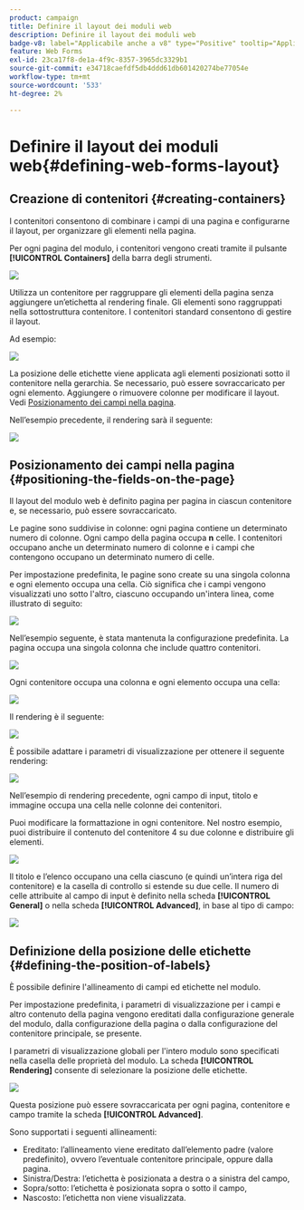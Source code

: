```yaml
---
product: campaign
title: Definire il layout dei moduli web
description: Definire il layout dei moduli web
badge-v8: label="Applicabile anche a v8" type="Positive" tooltip="Applicabile anche a Campaign v8"
feature: Web Forms
exl-id: 23ca17f8-de1a-4f9c-8357-3965dc3329b1
source-git-commit: e34718caefdf5db4ddd61db601420274be77054e
workflow-type: tm+mt
source-wordcount: '533'
ht-degree: 2%

---
```


# Definire il layout dei moduli web{#defining-web-forms-layout}



## Creazione di contenitori {#creating-containers}

I contenitori consentono di combinare i campi di una pagina e configurarne il layout, per organizzare gli elementi nella pagina.

Per ogni pagina del modulo, i contenitori vengono creati tramite il pulsante **[!UICONTROL Containers]** della barra degli strumenti.

![](assets/s_ncs_admin_survey_containers_add.png)

Utilizza un contenitore per raggruppare gli elementi della pagina senza aggiungere un’etichetta al rendering finale. Gli elementi sono raggruppati nella sottostruttura contenitore. I contenitori standard consentono di gestire il layout.

Ad esempio:

![](assets/s_ncs_admin_survey_containers_std_arbo.png)

La posizione delle etichette viene applicata agli elementi posizionati sotto il contenitore nella gerarchia. Se necessario, può essere sovraccaricato per ogni elemento. Aggiungere o rimuovere colonne per modificare il layout. Vedi [Posizionamento dei campi nella pagina](#positioning-the-fields-on-the-page).

Nell’esempio precedente, il rendering sarà il seguente:

![](assets/s_ncs_admin_survey_containers_std_ex.png)

## Posizionamento dei campi nella pagina {#positioning-the-fields-on-the-page}

Il layout del modulo web è definito pagina per pagina in ciascun contenitore e, se necessario, può essere sovraccaricato.

Le pagine sono suddivise in colonne: ogni pagina contiene un determinato numero di colonne. Ogni campo della pagina occupa **n** celle. I contenitori occupano anche un determinato numero di colonne e i campi che contengono occupano un determinato numero di celle.

Per impostazione predefinita, le pagine sono create su una singola colonna e ogni elemento occupa una cella. Ciò significa che i campi vengono visualizzati uno sotto l&#39;altro, ciascuno occupando un&#39;intera linea, come illustrato di seguito:

![](assets/s_ncs_admin_survey_container_ex.png)

Nell’esempio seguente, è stata mantenuta la configurazione predefinita. La pagina occupa una singola colonna che include quattro contenitori.

![](assets/s_ncs_admin_survey_container_ex0.png)

Ogni contenitore occupa una colonna e ogni elemento occupa una cella:

![](assets/s_ncs_admin_survey_container_ex0a.png)

Il rendering è il seguente:

![](assets/s_ncs_admin_survey_container_ex0_rend.png)

È possibile adattare i parametri di visualizzazione per ottenere il seguente rendering:

![](assets/s_ncs_admin_survey_container_ex1_rend.png)

Nell’esempio di rendering precedente, ogni campo di input, titolo e immagine occupa una cella nelle colonne dei contenitori.

Puoi modificare la formattazione in ogni contenitore. Nel nostro esempio, puoi distribuire il contenuto del contenitore 4 su due colonne e distribuire gli elementi.

![](assets/s_ncs_admin_survey_container_ex2_rend.png)

Il titolo e l’elenco occupano una cella ciascuno (e quindi un’intera riga del contenitore) e la casella di controllo si estende su due celle. Il numero di celle attribuite al campo di input è definito nella scheda **[!UICONTROL General]** o nella scheda **[!UICONTROL Advanced]**, in base al tipo di campo:

![](assets/s_ncs_admin_survey_container_ex2.png)

## Definizione della posizione delle etichette {#defining-the-position-of-labels}

È possibile definire l&#39;allineamento di campi ed etichette nel modulo.

Per impostazione predefinita, i parametri di visualizzazione per i campi e altro contenuto della pagina vengono ereditati dalla configurazione generale del modulo, dalla configurazione della pagina o dalla configurazione del contenitore principale, se presente.

I parametri di visualizzazione globali per l&#39;intero modulo sono specificati nella casella delle proprietà del modulo. La scheda **[!UICONTROL Rendering]** consente di selezionare la posizione delle etichette.

![](assets/s_ncs_admin_survey_label_position.png)

Questa posizione può essere sovraccaricata per ogni pagina, contenitore e campo tramite la scheda **[!UICONTROL Advanced]**.

Sono supportati i seguenti allineamenti:

* Ereditato: l’allineamento viene ereditato dall’elemento padre (valore predefinito), ovvero l’eventuale contenitore principale, oppure dalla pagina.
* Sinistra/Destra: l’etichetta è posizionata a destra o a sinistra del campo,
* Sopra/sotto: l’etichetta è posizionata sopra o sotto il campo,
* Nascosto: l’etichetta non viene visualizzata.
